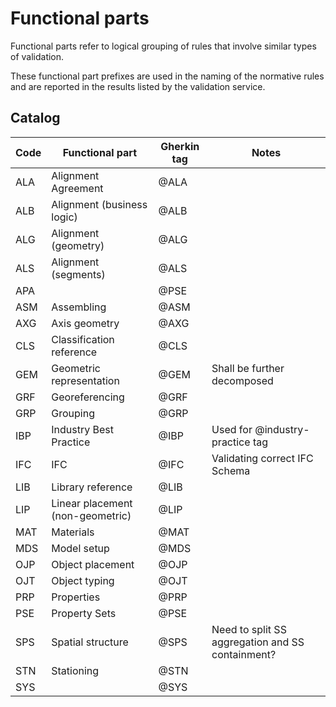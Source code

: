 # Functional parts

Functional parts refer to logical grouping of rules that involve similar types of validation.

These functional part prefixes are used in the naming of the normative rules
and are reported in the results listed by the validation service.

## Catalog

| Code | Functional part                  | Gherkin tag | Notes                                            |
|------|----------------------------------|-------------|--------------------------------------------------|
| ALA  | Alignment Agreement              | @ALA        |                                                  |
| ALB  | Alignment (business logic)       | @ALB        |                                                  |
| ALG  | Alignment (geometry)             | @ALG        |                                                  |
| ALS  | Alignment (segments)             | @ALS        |                                                  |
| APA  |                                  | @PSE        |                                                  |
| ASM  | Assembling                       | @ASM        |                                                  |
| AXG  | Axis geometry                    | @AXG        |                                                  |
| CLS  | Classification reference         | @CLS        |                                                  |
| GEM  | Geometric representation         | @GEM        | Shall be further decomposed                      |
| GRF  | Georeferencing                   | @GRF        |                                                  |
| GRP  | Grouping                         | @GRP        |                                                  |
| IBP  | Industry Best Practice           | @IBP        | Used for @industry-practice tag                  |
| IFC  | IFC                              | @IFC        | Validating correct IFC Schema                    |
| LIB  | Library reference                | @LIB        |                                                  |
| LIP  | Linear placement (non-geometric) | @LIP        |                                                  |
| MAT  | Materials                        | @MAT        |                                                  |
| MDS  | Model setup                      | @MDS        |                                                  |
| OJP  | Object placement                 | @OJP        |                                                  |
| OJT  | Object typing                    | @OJT        |                                                  |
| PRP  | Properties                       | @PRP        |                                                  |
| PSE  | Property Sets                    | @PSE        |                                                  |
| SPS  | Spatial structure                | @SPS        | Need to split SS aggregation and SS containment? |
| STN  | Stationing                       | @STN        |                                                  |
| SYS  |                                  | @SYS        |                                                  |